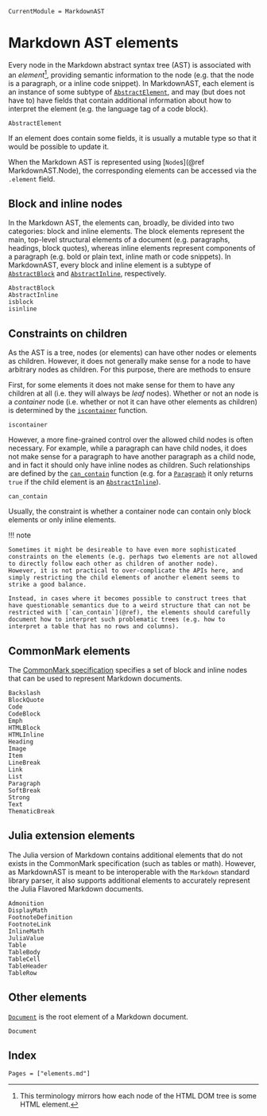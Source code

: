 ```@meta
CurrentModule = MarkdownAST
```

# Markdown AST elements

Every node in the Markdown abstract syntax tree (AST) is associated with an _element_[^1], providing semantic information to the node (e.g. that the node is a paragraph, or a inline code snippet).
In MarkdownAST, each element is an instance of some subtype of [`AbstractElement`](@ref), and may (but does not have to) have fields that contain additional information about how to interpret the element (e.g. the language tag of a code block).

```@docs
AbstractElement
```

If an element does contain some fields, it is usually a mutable type so that it would be possible to update it.

When the Markdown AST is represented using [`Node`s](@ref MarkdownAST.Node), the corresponding elements can be accessed via the `.element` field.

[^1]: This terminology mirrors how each node of the HTML DOM tree is some HTML element.

## Block and inline nodes

In the Markdown AST, the elements can, broadly, be divided into two categories: block and inline elements.
The block elements represent the main, top-level structural elements of a document (e.g. paragraphs, headings, block quotes), whereas inline elements represent components of a paragraph (e.g. bold or plain text, inline math or code snippets).
In MarkdownAST, every block and inline element is a subtype of [`AbstractBlock`](@ref) and [`AbstractInline`](@ref), respectively.

```@docs
AbstractBlock
AbstractInline
isblock
isinline
```

## Constraints on children

As the AST is a tree, nodes (or elements) can have other nodes or elements as children.
However, it does not generally make sense for a node to have arbitrary nodes as children.
For this purpose, there are methods to ensure

First, for some elements it does not make sense for them to have any children at all (i.e. they will always be _leaf_ nodes).
Whether or not an node is a _container_ node (i.e. whether or not it can have other elements as children) is determined by the [`iscontainer`](@ref) function.

```@docs
iscontainer
```

However, a more fine-grained control over the allowed child nodes is often necessary.
For example, while a paragraph can have child nodes, it does not make sense for a paragraph to have another paragraph as a child node, and in fact it should only have inline nodes as children.
Such relationships are defined by the [`can_contain`](@ref) function (e.g. for a [`Paragraph`](@ref) it only returns `true` if the child element is an [`AbstractInline`](@ref)).

```@docs
can_contain
```

Usually, the constraint is whether a container node can contain only block elements or only inline elements.

!!! note

    Sometimes it might be desireable to have even more sophisticated constraints on the elements (e.g. perhaps two elements are not allowed to directly follow each other as children of another node).
    However, it is not practical to over-complicate the APIs here, and simply restricting the child elements of another element seems to strike a good balance.

    Instead, in cases where it becomes possible to construct trees that have questionable semantics due to a weird structure that can not be restricted with [`can_contain`](@ref), the elements should carefully document how to interpret such problematic trees (e.g. how to interpret a table that has no rows and columns).

## CommonMark elements

The [CommonMark specification](https://spec.commonmark.org/) specifies a set of block and inline nodes that can be used to represent Markdown documents.

```@docs
Backslash
BlockQuote
Code
CodeBlock
Emph
HTMLBlock
HTMLInline
Heading
Image
Item
LineBreak
Link
List
Paragraph
SoftBreak
Strong
Text
ThematicBreak
```

## Julia extension elements

The Julia version of Markdown contains additional elements that do not exists in the CommonMark specification (such as tables or math).
However, as MarkdownAST is meant to be interoperable with the `Markdown` standard library parser, it also supports additional elements to accurately represent the Julia Flavored Markdown documents.

```@docs
Admonition
DisplayMath
FootnoteDefinition
FootnoteLink
InlineMath
JuliaValue
Table
TableBody
TableCell
TableHeader
TableRow
```

## Other elements

[`Document`](@ref) is the root element of a Markdown document.

```@docs
Document
```

## Index

```@index
Pages = ["elements.md"]
```
